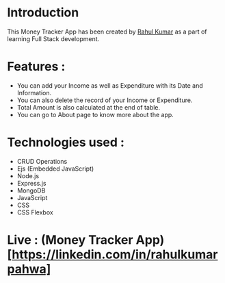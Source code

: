 # Introduction
This Money Tracker App has been created by [Rahul Kumar](https://linkedin.com/in/rahulkumarpahwa) as a part of learning Full Stack development.

# Features :
- You can add your Income as well as Expenditure with its Date and Information.
- You can also delete the record of your Income or Expenditure.
- Total Amount is also calculated at the end of table.
- You can go to About page to know more about the app.

# Technologies used :
- CRUD Operations
- Ejs (Embedded JavaScript)
- Node.js
- Express.js
- MongoDB
- JavaScript
- CSS
- CSS Flexbox

# Live : (Money Tracker App)[https://linkedin.com/in/rahulkumarpahwa]
